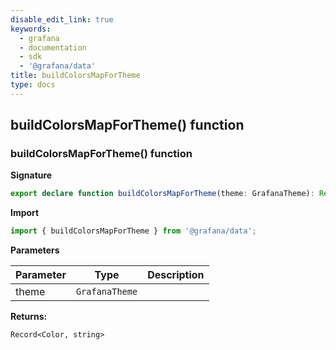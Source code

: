 ```yaml
---
disable_edit_link: true
keywords:
  - grafana
  - documentation
  - sdk
  - '@grafana/data'
title: buildColorsMapForTheme
type: docs
---
```


## buildColorsMapForTheme() function

### buildColorsMapForTheme() function

<b>Signature</b>

```typescript
export declare function buildColorsMapForTheme(theme: GrafanaTheme): Record<Color, string>;
```

<b>Import</b>

```typescript
import { buildColorsMapForTheme } from '@grafana/data';
```

<b>Parameters</b>

| Parameter | Type                      | Description |
| --------- | ------------------------- | ----------- |
| theme     | <code>GrafanaTheme</code> |             |

<b>Returns:</b>

`Record<Color, string>`
